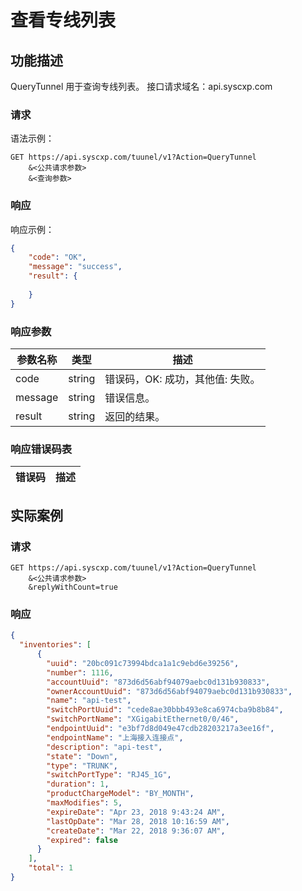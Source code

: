# 查看专线列表

## 功能描述

QueryTunnel 用于查询专线列表。
接口请求域名：api.syscxp.com

### 请求

语法示例：
```http request
GET https://api.syscxp.com/tuunel/v1?Action=QueryTunnel
    &<公共请求参数>
    &<查询参数>
```

### 响应

响应示例：
```json
{
    "code": "OK",
    "message": "success",
    "result": {
    
    }
}
```
### 响应参数

|参数名称|类型|描述|
|---|---|---|
|code|string|错误码，OK: 成功，其他值: 失败。|
|message|string|错误信息。|
|result|string|返回的结果。|


### 响应错误码表

|错误码|描述|
|---|---|

## 实际案例

### 请求
```http request
GET https://api.syscxp.com/tuunel/v1?Action=QueryTunnel
    &<公共请求参数>
    &replyWithCount=true
```

### 响应
```json
{
  "inventories": [
      {
        "uuid": "20bc091c73994bdca1a1c9ebd6e39256",
        "number": 1116,
        "accountUuid": "873d6d56abf94079aebc0d131b930833",
        "ownerAccountUuid": "873d6d56abf94079aebc0d131b930833",
        "name": "api-test",
        "switchPortUuid": "cede8ae30bbb493e8ca6974cba9b8b84",
        "switchPortName": "XGigabitEthernet0/0/46",
        "endpointUuid": "e3bf7d8d049e47cdb28203217a3ee16f",
        "endpointName": "上海接入连接点",
        "description": "api-test",
        "state": "Down",
        "type": "TRUNK",
        "switchPortType": "RJ45_1G",
        "duration": 1,
        "productChargeModel": "BY_MONTH",
        "maxModifies": 5,
        "expireDate": "Apr 23, 2018 9:43:24 AM",
        "lastOpDate": "Mar 28, 2018 10:16:59 AM",
        "createDate": "Mar 22, 2018 9:36:07 AM",
        "expired": false
      }
    ],
    "total": 1
}
```

